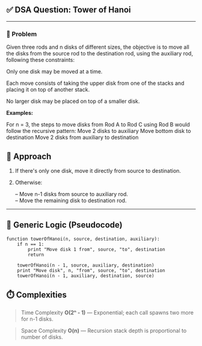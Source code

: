 ## ✅ DSA Question: Tower of Hanoi

---

### 🧠 Problem  
Given three rods and n disks of different sizes, the objective is to move all the disks from the source rod to the destination rod, using the auxiliary rod, following these constraints:

Only one disk may be moved at a time.

Each move consists of taking the upper disk from one of the stacks and placing it on top of another stack.

No larger disk may be placed on top of a smaller disk.

**Examples:** 

For n = 3, the steps to move disks from Rod A to Rod C using Rod B would follow the recursive pattern:
Move 2 disks to auxiliary
Move bottom disk to destination
Move 2 disks from auxiliary to destination


## 🧭 Approach

1. If there's only one disk, move it directly from source to destination.

2. Otherwise:

    – Move n-1 disks from source to auxiliary rod.  
    – Move the remaining disk to destination rod.

---

## 🔁 Generic Logic (Pseudocode)
```plaintext
function towerOfHanoi(n, source, destination, auxiliary):
    if n == 1:
        print "Move disk 1 from", source, "to", destination
        return

    towerOfHanoi(n - 1, source, auxiliary, destination)
    print "Move disk", n, "from", source, "to", destination
    towerOfHanoi(n - 1, auxiliary, destination, source)
```

## ⏱️ Complexities
 > Time Complexity
**O(2ⁿ - 1)** — Exponential; each call spawns two more for n-1 disks.

> Space Complexity
**O(n)** — Recursion stack depth is proportional to number of disks.